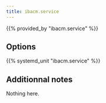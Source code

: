 ```yaml
---
title: ibacm.service
---
```


{{% provided_by "ibacm.service" %}}

## Options

{{% systemd_unit "ibacm.service" %}}

## Additionnal notes

Nothing here.